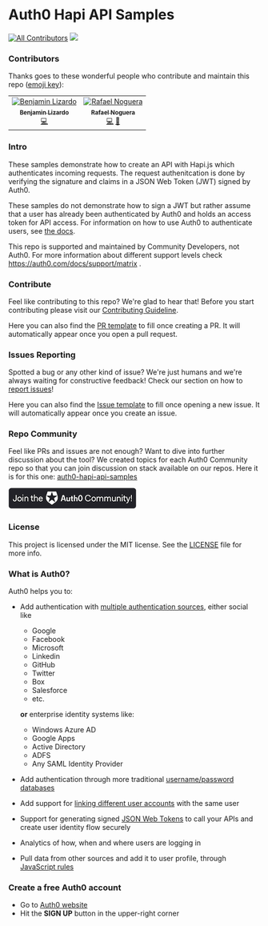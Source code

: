 # Auth0 Hapi API Samples

[![All Contributors](https://img.shields.io/badge/all_contributors-2-orange.svg?style=flat-square)](#contributors)
<img src="https://img.shields.io/badge/community-driven-brightgreen.svg"/> <br>

### Contributors

Thanks goes to these wonderful people who contribute and maintain this repo ([emoji key](https://allcontributors.org/docs/en/emoji-key)):

<!-- ALL-CONTRIBUTORS-LIST:START - Do not remove or modify this section -->
<!-- prettier-ignore -->
<table>
  <tr>
    <td align="center"><a href="https://github.com/benlizar"><img src="https://avatars1.githubusercontent.com/u/36707032?v=4" width="100px;" alt="Benjamin Lizardo"/><br /><sub><b>Benjamin Lizardo</b></sub></a><br /><a href="https://github.com/auth0-community/auth0-hapi-api-samples/commits?author=benlizar" title="Code">💻</a></td>
    <td align="center"><a href="https://rafael-noguera.com.ve"><img src="https://avatars2.githubusercontent.com/u/15782359?v=4" width="100px;" alt="Rafael Noguera"/><br /><sub><b>Rafael Noguera</b></sub></a><br /><a href="https://github.com/auth0-community/auth0-hapi-api-samples/commits?author=rafanog" title="Code">💻</a> <a href="https://github.com/auth0-community/auth0-hapi-api-samples/issues?q=author%3Arafanog" title="Bug reports">🐛</a></td>
  </tr>
</table>

<!-- ALL-CONTRIBUTORS-LIST:END -->

### Intro

These samples demonstrate how to create an API with Hapi.js which authenticates incoming requests. The request authenitcation is done by verifying the signature and claims in a JSON Web Token (JWT) signed by Auth0.

These samples do not demonstrate how to sign a JWT but rather assume that a user has already been authenticated by Auth0 and holds an access token for API access. For information on how to use Auth0 to authenticate users, see  [the docs](https://auth0.com/docs).

This repo is supported and maintained by Community Developers, not Auth0. For more information about different support levels check https://auth0.com/docs/support/matrix .

### Contribute

Feel like contributing to this repo? We're glad to hear that! Before you start contributing please visit our [Contributing Guideline](https://github.com/auth0-community/getting-started/blob/master/CONTRIBUTION.md).

Here you can also find the [PR template](https://github.com/auth0-community/auth0-hapi-api-samples/blob/master/PULL_REQUEST_TEMPLATE.md) to fill once creating a PR. It will automatically appear once you open a pull request.

### Issues Reporting

Spotted a bug or any other kind of issue? We're just humans and we're always waiting for constructive feedback! Check our section on how to [report issues](https://github.com/auth0-community/getting-started/blob/master/CONTRIBUTION.md#issues)!

Here you can also find the [Issue template](https://github.com/auth0-community/auth0-hapi-api-samples/blob/master/ISSUE_TEMPLATE.md) to fill once opening a new issue. It will automatically appear once you create an issue.

### Repo Community

Feel like PRs and issues are not enough? Want to dive into further discussion about the tool? We created topics for each Auth0 Community repo so that you can join discussion on stack available on our repos. Here it is for this one: [auth0-hapi-api-samples](https://community.auth0.com/t/auth0-community-oss-auth0-hapi-api-samples/15975)

<a href="https://community.auth0.com/">
<img src="/Assets/join_auth0_community_badge.png"/>
</a>

### License

This project is licensed under the MIT license. See the [LICENSE](https://github.com/auth0-community/auth0-hapi-api-samples/blob/master/LICENSE) file for more info.

### What is Auth0?

Auth0 helps you to:

* Add authentication with [multiple authentication sources](https://docs.auth0.com/identityproviders), either social like
  * Google
  * Facebook
  * Microsoft
  * Linkedin
  * GitHub
  * Twitter
  * Box
  * Salesforce
  * etc.

  **or** enterprise identity systems like:
  * Windows Azure AD
  * Google Apps
  * Active Directory
  * ADFS
  * Any SAML Identity Provider

* Add authentication through more traditional [username/password databases](https://docs.auth0.com/mysql-connection-tutorial)
* Add support for [linking different user accounts](https://docs.auth0.com/link-accounts) with the same user
* Support for generating signed [JSON Web Tokens](https://docs.auth0.com/jwt) to call your APIs and create user identity flow securely
* Analytics of how, when and where users are logging in
* Pull data from other sources and add it to user profile, through [JavaScript rules](https://docs.auth0.com/rules)

### Create a free Auth0 account

* Go to [Auth0 website](https://auth0.com/signup)
* Hit the **SIGN UP** button in the upper-right corner
